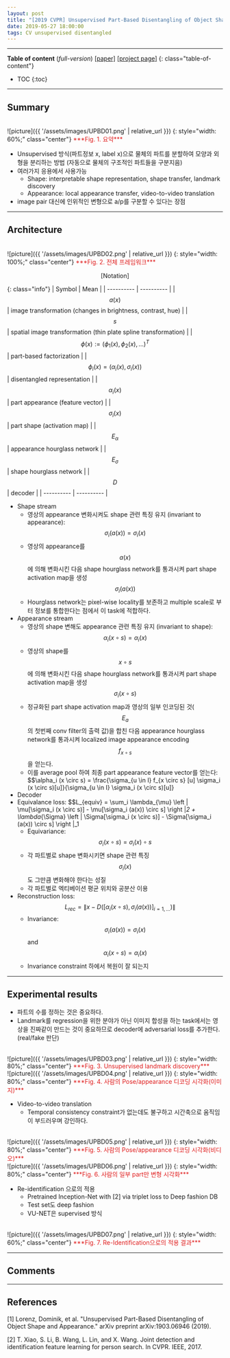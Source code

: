 ```yaml
---
layout: post
title: "[2019 CVPR] Unsupervised Part-Based Disentangling of Object Shape and Appearance (*incomplete*)"
date: 2019-05-27 18:00:00
tags: CV unsupervised disentangled
---
```


<!--more-->

---

**Table of content** (*full-version*)
[[paper]](https://arxiv.org/pdf/1903.06946.pdf) [[project page]](https://compvis.github.io/unsupervised-disentangling/)
{: class="table-of-content"}
* TOC
{:toc}

---

## Summary

<br/>
![picture]({{ '/assets/images/UPBD01.png' | relative_url }})
{: style="width: 60%;" class="center"}
<span style="color: #e01f1f;">***Fig. 1. 요약***</span>

- Unsupervised 방식(파트정보 x, label x)으로 물체의 파트를 분할하여 모양과 외형을 분리하는 방법 (자동으로 물체의 구조적인 파트들을 구분지음)
- 여러가지 응용에서 사용가능
  - Shape: interpretable shape representation, shape transfer, landmark discovery
  - Appearance: local appearance transfer, video-to-video translation
- image pair 대신에 인위적인 변형으로 a/p를 구분할 수 있다는 장점

---

## Architecture

<br/>
![picture]({{ '/assets/images/UPBD02.png' | relative_url }})
{: style="width: 100%;" class="center"}
<span style="color: #e01f1f;">***Fig. 2. 전체 프레임워크***</span>


<p align="center">
[Notation]
</p>

{: class="info"}
| Symbol | Mean |
| ---------- | ---------- |
| $$a(x)$$ | image transformation (changes in brightness, contrast, hue) |
| $$s$$ | spatial image transformation (thin plate spline transformation) |
| $$\phi(x) := (\phi_1 (x), \phi_2 (x), ... )^T$$ | part-based factorization |
| $$\phi_i (x) = (\alpha_i (x), \sigma_i (x))$$ | disentangled representation |
| $$\alpha_i (x)$$ | part appearance (feature vector) |
| $$\sigma_i (x)$$ | part shape (activation map) |
| $$\mathit{E}_\alpha$$ | appearance hourglass network |
| $$\mathit{E}_\sigma$$ | shape hourglass network |
| $$\mathit{D}$$ | decoder |
| ---------- | ---------- |

- Shape stream
  - 영상의 appearance 변화시켜도 shape 관련 특징 유지 (invariant to appearance): $$\sigma_i (a(x)) = \sigma_i (x)$$
  - 영상의 appearance를 $$a(x)$$에 의해 변화시킨 다음 shape hourglass network를 통과시켜 part shape activation map을 생성 $$\sigma_i (a(x))$$
  - Hourglass network는 pixel-wise locality를 보존하고 multiple scale로 부터 정보를 통합한다는 점에서 이 task에 적합하다.
- Appearance stream
  - 영상의 shape 변해도 appearance 관련 특징 유지 (invariant to shape): $$\alpha_i (x \circ s) = \alpha_i (x)$$
  - 영상의 shape를 $$x \circ s$$에 의해 변화시킨 다음 shape hourglass network를 통과시켜 part shape activation map을 생성 $$\sigma_i (x \circ s)$$
  - 정규화된 part shape activation map과 영상의 일부 인코딩된 것($$E_a$$의 첫번째 conv filter의 출력 값)을 합친 다음 appearance hourglass network를 통과시켜 localized image appearance encoding $$f_{x \circ s}$$을 얻는다.
  - 이를 average pool 하여 최종 part appearance feature vector를 얻는다: $$\alpha_i (x \circ s) = \frac{\sigma_{u \in I} f_{x \circ s} [u] \sigma_i (x \circ s)[u]}{\sigma_{u \in I} \sigma_i (x \circ s)[u]}
- Decoder
- Equivalance loss: $$L_{equiv} = \sum_i \lambda_{\mu} \left \| \mu[\sigma_i (x \circ s)] - \mu[\sigma_i (a(x)) \circ s] \right \|_2 + \lambda_{\Sigma} \left \| \Sigma[\sigma_i (x \circ s)] - \Sigma[\sigma_i (a(x)) \circ s] \right \|_1
  - Equivariance: $$\sigma_i (x \circ s) = \sigma_i (x) \circ s$$
  - 각 파트별로 shape 변화시키면 shape 관련 특징 $$\sigma_i (x)$$도 그만큼 변화해야 한다는 성질
  - 각 파트별로 엑티베이션 평균 위치와 공분산 이용
- Reconstruction loss: $$L_{rec} = \left \| x - D([\alpha_i (x \circ s), \sigma_i (a(x))]_{i=1,...} ) \right \|$$
  - Invariance: $$\sigma_i (a(x)) = \sigma_i (x)$$ and $$\alpha_i (x \circ s) = \alpha_i (x)$$
  - Invariance constraint 하에서 복원이 잘 되는지

---
  
## Experimental results

- 파트의 수를 정하는 것은 중요하다. 
- Landmark를 regression을 위한 분야가 아닌 이미지 합성을 하는 task에서는 영상을 진짜같이 만드는 것이 중요하므로 decoder에 adversarial loss를 추가한다. (real/fake 판단)


<br/>
![picture]({{ '/assets/images/UPBD03.png' | relative_url }})
{: style="width: 80%;" class="center"}
<span style="color: #e01f1f;">***Fig. 3. Unsupervised landmark discovery***</span>


<br/>
![picture]({{ '/assets/images/UPBD04.png' | relative_url }})
{: style="width: 80%;" class="center"}
<span style="color: #e01f1f;">***Fig. 4. 사람의 Pose/appearance 디코딩 시각화(이미지)***</span>


- Video-to-video translation
  - Temporal consistency constraint가 없는데도 불구하고 시간축으로 움직임이 부드러우며 강인하다.

<br/>
![picture]({{ '/assets/images/UPBD05.png' | relative_url }})
{: style="width: 80%;" class="center"}
<span style="color: #e01f1f;">***Fig. 5. 사람의 Pose/appearance 디코딩 시각화(비디오)***</span>


<br/>
![picture]({{ '/assets/images/UPBD06.png' | relative_url }})
{: style="width: 80%;" class="center"}
<span style="color: #e01f1f;">***Fig. 6. 사람의 일부 part만 변형 시각화***</span>

- Re-identification 으로의 적용
  - Pretrained Inception-Net with [2] via triplet loss to Deep fashion DB
  - Test set도 deep fashion
  - VU-NET은 supervised 방식

<br/>
![picture]({{ '/assets/images/UPBD07.png' | relative_url }})
{: style="width: 60%;" class="center"}
<span style="color: #e01f1f;">***Fig. 7. Re-Identification으로의 적용 결과***</span>

---

## Comments

---

## References

[1] Lorenz, Dominik, et al. "Unsupervised Part-Based Disentangling of Object Shape and Appearance." arXiv preprint arXiv:1903.06946 (2019).

[2] T. Xiao, S. Li, B. Wang, L. Lin, and X. Wang. Joint detection and identification feature learning for person search. In
CVPR. IEEE, 2017.
